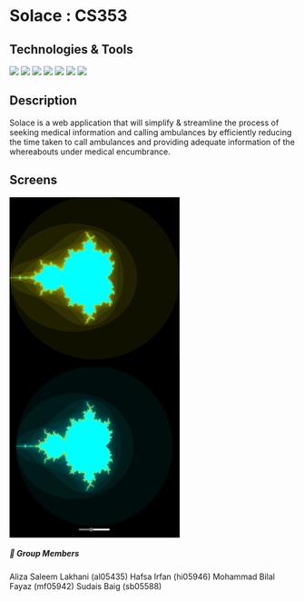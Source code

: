 
# Solace : CS353

## Technologies & Tools
![](https://img.shields.io/badge/Editor-VisualStudio-informational?style=flat&logo=intellij-idea&logoColor=white&color=9f94d1)
![](https://img.shields.io/badge/Framework-.NET-informational?style=flat&logo=C++&logoColor=white&color=#9f94d1)
![](https://img.shields.io/badge/Code-Python-informational?style=flat&logo=python&logoColor=white&color=#9f94d1)
![](https://img.shields.io/badge/Code-JavaScript-informational?style=flat&logo=javascript&logoColor=white&color=#9f94d1)
![](https://img.shields.io/badge/Code-Html-informational?style=flat&logo=HTML&logoColor=white&color=2bbc8a)
![](https://img.shields.io/badge/Code-CSS-informational?style=flat&logo=CSS&logoColor=white&color=2bbc8a)
![](https://img.shields.io/badge/Code-SQL-informational?style=flat&logo=C++&logoColor=white&color=2bbc8a)



##  Description

 Solace is a web application that will simplify & streamline the process of seeking medical information and calling ambulances by efficiently reducing the time taken to call ambulances and providing adequate information of the whereabouts under medical encumbrance. 



## Screens

<p float="left">
  <img height = 300px width = 300px align="center" src="https://github.com/HafsaI/Computer-Graphics/blob/main/images/mandelbrot_cpu.png" />
  <img height = 300px width = 300px align="center" src="https://github.com/HafsaI/Computer-Graphics/blob/main/images/mandelbrot_gpu.png" />
 

</p>

##### &#128101; Group Members
Aliza Saleem Lakhani (al05435)
Hafsa Irfan (hi05946)
Mohammad Bilal Fayaz (mf05942)
Sudais Baig (sb05588)


 <!-- <details>
  <summary>Homeworks</summary>
   
</details> -->
